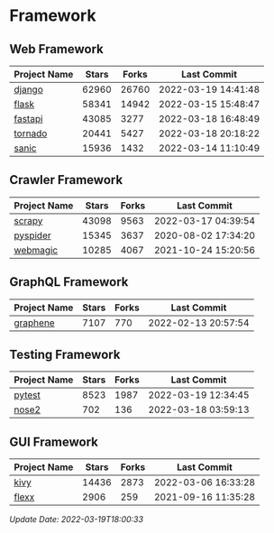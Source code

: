 # Framework

## Web Framework
| Project Name | Stars | Forks | Last Commit |
| ------------ | ----- | ----- | ----------- |
| [django](https://github.com/django/django) | 62960 | 26760 | 2022-03-19 14:41:48 |
| [flask](https://github.com/pallets/flask) | 58341 | 14942 | 2022-03-15 15:48:47 |
| [fastapi](https://github.com/tiangolo/fastapi) | 43085 | 3277 | 2022-03-18 16:48:49 |
| [tornado](https://github.com/tornadoweb/tornado) | 20441 | 5427 | 2022-03-18 20:18:22 |
| [sanic](https://github.com/sanic-org/sanic) | 15936 | 1432 | 2022-03-14 11:10:49 |

## Crawler Framework
| Project Name | Stars | Forks | Last Commit |
| ------------ | ----- | ----- | ----------- |
| [scrapy](https://github.com/scrapy/scrapy) | 43098 | 9563 | 2022-03-17 04:39:54 |
| [pyspider](https://github.com/binux/pyspider) | 15345 | 3637 | 2020-08-02 17:34:20 |
| [webmagic](https://github.com/code4craft/webmagic) | 10285 | 4067 | 2021-10-24 15:20:56 |

## GraphQL Framework
| Project Name | Stars | Forks | Last Commit |
| ------------ | ----- | ----- | ----------- |
| [graphene](https://github.com/graphql-python/graphene) | 7107 | 770 | 2022-02-13 20:57:54 |

## Testing Framework
| Project Name | Stars | Forks | Last Commit |
| ------------ | ----- | ----- | ----------- |
| [pytest](https://github.com/pytest-dev/pytest) | 8523 | 1987 | 2022-03-19 12:34:45 |
| [nose2](https://github.com/nose-devs/nose2) | 702 | 136 | 2022-03-18 03:59:13 |

## GUI Framework
| Project Name | Stars | Forks | Last Commit |
| ------------ | ----- | ----- | ----------- |
| [kivy](https://github.com/kivy/kivy) | 14436 | 2873 | 2022-03-06 16:33:28 |
| [flexx](https://github.com/flexxui/flexx) | 2906 | 259 | 2021-09-16 11:35:28 |

*Update Date: 2022-03-19T18:00:33*